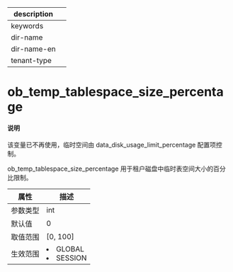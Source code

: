 |description||
|---|---|
|keywords||
|dir-name||
|dir-name-en||
|tenant-type||

# ob_temp_tablespace_size_percentage

<main id="notice" type='explain'>
<h4>说明</h4>
<p>该变量已不再使用，临时空间由 data_disk_usage_limit_percentage 配置项控制。</p>
</main>

ob_temp_tablespace_size_percentage 用于租户磁盘中临时表空间大小的百分比限制。


| **属性** |                                                   **描述**                                                   |
|--------|------------------------------------------------------------------------------------------------------------|
| 参数类型   | int                     |
| 默认值    | 0                       |
| 取值范围   | \[0, 100\]              |
| 生效范围   | <li> GLOBAL   <li> SESSION    |
